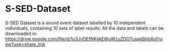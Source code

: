 # S-SED-Dataset
S-SED Dataset is a sound event dataset labelled by 10 independent individuals, containing 10 sets of label results.
All the data and labels can be downloaded in: https://drive.google.com/file/d/1u3JvDEfNKjjkEWuWzuZDO7usagShb6uf/view?usp=share_link
